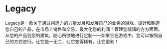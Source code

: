 # 

# Legacy

Legacy是一款关于通过创造力的力量发展和发展自己的业务的游戏。设计和制造您自己的产品，在市场上销售和交易，最大化您的利润！管理您城镇的方方面面。从您的产品到您的建筑，随心所欲地进行定制——如果它在游戏中，您可以按照自己的方式进行。让它独一无二，让它变得稀有，让它盈利！



